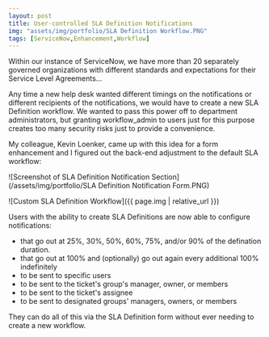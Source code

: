 ```yaml
---
layout: post
title: User-controlled SLA Definition Notifications
img: "assets/img/portfolio/SLA Definition Workflow.PNG"
tags: [ServiceNow,Enhancement,Workflow]
---
```


Within our instance of ServiceNow, we have more than 20 separately governed organizations with different standards and expectations for their Service Level Agreements...<!--endexcerpt-->

Any time a new help desk wanted different timings on the notifications or different recipients of the notifications, we would have to create a new SLA Definition workflow. We wanted to pass this power off to department administrators, but granting workflow_admin to users just for this purpose creates too many security risks just to provide a convenience.

My colleague, Kevin Loenker, came up with this idea for a form enhancement and I figured out the back-end adjustment to the default SLA workflow:

![Screenshot of SLA Definition Notification Section](/assets/img/portfolio/SLA Definition Notification Form.PNG)

![Custom SLA Definition Workflow]({{ page.img | relative_url }})

Users with the ability to create SLA Definitions are now able to configure notifications:

- that go out at 25%, 30%, 50%, 60%, 75%, and/or 90% of the defination duration.
- that go out at 100% and (optionally) go out again every additional 100% indefinitely
- to be sent to specific users
- to be sent to the ticket's group's manager, owner, or members
- to be sent to the ticket's assignee
- to be sent to designated groups' managers, owners, or members

They can do all of this via the SLA Definition form without ever needing to create a new workflow.